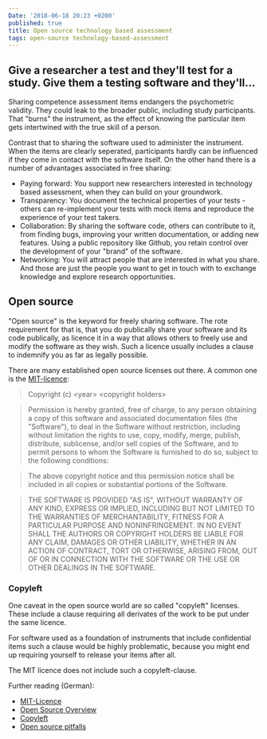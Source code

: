 ```yaml
---
Date: '2018-06-18 20:23 +0200'
published: true
title: Open source technology based assessment
tags: open-source technology-based-assessment
---
```

## Give a researcher a test and they'll test for a study. Give them a testing software and they'll...

Sharing competence assessment items endangers the psychometric validity. They could leak to the broader public, including study participants. That "burns" the instrument, as the effect of knowing the particular item gets intertwined with the true skill of a person.

Contrast that to sharing the software used to administer the instrument. When the items are clearly seperated, participants hardly can be influenced if they come in contact with the software itself. On the other hand there is a number of advantages associated in free sharing:
- Paying forward: You support new researchers interested in technology based assessment, when they can build on your groundwork.
- Transparency: You document the technical properties of your tests - others can re-implement your tests with mock items and reproduce the experience of your test takers.
- Collaboration: By sharing the software code, others can contribute to it, from finding bugs, improving your written documentation, or adding new features. Using a public repository like Github, you retain control over the development of your "brand" of the software.
- Networking: You will attract people that are interested in what you share. And those are just the people you want to get in touch with to exchange knowledge and explore research opportunities.

## Open source

"Open source" is the keyword for freely sharing software. The rote requirement for that is, that you do publically share your software and its code publically, as licence it in a way that allows others to freely use and modify the software as they wish. Such a licence usually includes a clause to indemnify you as far as legally possible.

There are many established open source licenses out there. A common one is the [MIT-licence](https://en.wikipedia.org/wiki/MIT_License):

> Copyright (c) \<year\> \<copyright holders\>

> Permission is hereby granted, free of charge, to any person obtaining a copy
of this software and associated documentation files (the "Software"), to deal
in the Software without restriction, including without limitation the rights
to use, copy, modify, merge, publish, distribute, sublicense, and/or sell
copies of the Software, and to permit persons to whom the Software is
furnished to do so, subject to the following conditions:

> The above copyright notice and this permission notice shall be included in all
copies or substantial portions of the Software.

> THE SOFTWARE IS PROVIDED "AS IS", WITHOUT WARRANTY OF ANY KIND, EXPRESS OR
IMPLIED, INCLUDING BUT NOT LIMITED TO THE WARRANTIES OF MERCHANTABILITY,
FITNESS FOR A PARTICULAR PURPOSE AND NONINFRINGEMENT. IN NO EVENT SHALL THE
AUTHORS OR COPYRIGHT HOLDERS BE LIABLE FOR ANY CLAIM, DAMAGES OR OTHER
LIABILITY, WHETHER IN AN ACTION OF CONTRACT, TORT OR OTHERWISE, ARISING FROM,
OUT OF OR IN CONNECTION WITH THE SOFTWARE OR THE USE OR OTHER DEALINGS IN THE
SOFTWARE.

### Copyleft

One caveat in the open source world are so called "copyleft" licenses. These include a clause requiring all derivates of the work to be put under the same licence.

For software used as a foundation of instruments that include confidential items such a clause would be highly problematic, because you might end up requiring yourself to release your items after all.

The MIT licence does not include such a copyleft-clause.

Further reading (German):
- [MIT-Licence](https://wss-redpoint.com/open-source-lizenzen-die-mit-lizenz)
- [Open Source Overview](https://wss-redpoint.com/open-source-lizenzen-grundlagen-und-ueberblick-teil-i)
- [Copyleft](https://wss-redpoint.com/open-source-lizenzen-grundlagen-und-ueberblick-teil-ii-einordnung-der-os-lizenz-nach-copyleft)
- [Open source pitfalls](https://wss-redpoint.com/open-source-lizenzen-grundlagen-und-ueberblick-teil-iii-fallstricke-bei-der-verwendung-von-oss)
